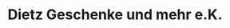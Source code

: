 ---
title: "Dietz Geschenke und mehr e.K."
url: /weilerbach/dietz-geschenke-und-mehr-e-k/
shop: Andenken
---